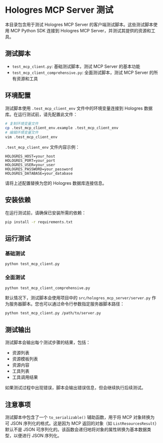 # Hologres MCP Server 测试

本目录包含用于测试 Hologres MCP Server 的客户端测试脚本。这些测试脚本使用 MCP Python SDK 连接到 Hologres MCP Server，并测试其提供的资源和工具。

## 测试脚本

- `test_mcp_client.py`: 基础测试脚本，测试 MCP Server 的基本功能
- `test_mcp_client_comprehensive.py`: 全面测试脚本，测试 MCP Server 的所有资源和工具

## 环境配置

测试脚本使用 `.test_mcp_client_env` 文件中的环境变量连接到 Hologres 数据库。在运行测试前，请先配置此文件：

```bash
# 复制环境变量文件
cp .test_mcp_client_env.example .test_mcp_client_env
# 编辑环境变量文件
vim .test_mcp_client_env
```

`.test_mcp_client_env` 文件内容示例：

```
HOLOGRES_HOST=your_host
HOLOGRES_PORT=your_port
HOLOGRES_USER=your_user
HOLOGRES_PASSWORD=your_password
HOLOGRES_DATABASE=your_database
```

请将上述配置替换为您的 Hologres 数据库连接信息。

## 安装依赖

在运行测试前，请确保已安装所需的依赖：

```bash
pip install -r requirements.txt
```

## 运行测试

### 基础测试

```bash
python test_mcp_client.py
```

### 全面测试

```bash
python test_mcp_client_comprehensive.py
```

默认情况下，测试脚本会使用项目中的 `src/hologres_mcp_server/server.py` 作为服务器脚本。您也可以通过命令行参数指定服务器脚本路径：

```bash
python test_mcp_client.py /path/to/server.py
```

## 测试输出

测试脚本会输出每个测试步骤的结果，包括：

- 资源列表
- 资源模板列表
- 资源内容
- 工具列表
- 工具调用结果

如果测试过程中出现错误，脚本会输出错误信息，但会继续执行后续测试。

## 注意事项

测试脚本中包含了一个 `to_serializable()` 辅助函数，用于将 MCP 对象转换为可 JSON 序列化的格式。这是因为 MCP 返回的对象（如 `ListResourcesResult`）默认不是 JSON 可序列化的。该函数会递归地将对象的属性转换为基本数据类型，以便进行 JSON 序列化。